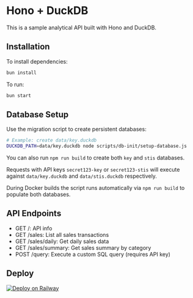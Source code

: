 # Hono + DuckDB

This is a sample analytical API built with Hono and DuckDB.

## Installation

To install dependencies:

```bash
bun install
```

To run:

```bash
bun start
```

## Database Setup

Use the migration script to create persistent databases:

```bash
# Example: create data/key.duckdb
DUCKDB_PATH=data/key.duckdb node scripts/db-init/setup-database.js
```

You can also run `npm run build` to create both `key` and `stis` databases.

Requests with API keys `secret123-key` or `secret123-stis` will execute against
`data/key.duckdb` and `data/stis.duckdb` respectively.

During Docker builds the script runs automatically via `npm run build` to
populate both databases.

## API Endpoints

- GET /: API info
- GET /sales: List all sales transactions
- GET /sales/daily: Get daily sales data
- GET /sales/summary: Get sales summary by category
- POST /query: Execute a custom SQL query (requires API key)

## Deploy

[![Deploy on Railway](https://railway.app/button.svg)](https://railway.app/template/i3i9G7?referralCode=jan)